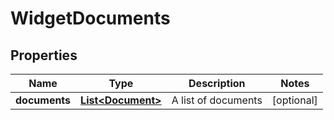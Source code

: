 
# WidgetDocuments

## Properties
Name | Type | Description | Notes
------------ | ------------- | ------------- | -------------
**documents** | [**List&lt;Document&gt;**](Document.md) | A list of documents |  [optional]



